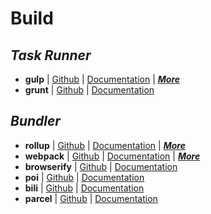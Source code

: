 # Build

## _Task Runner_

- **gulp** | [Github](https://github.com/gulpjs/gulp) | [Documentation](https://gulpjs.com/) | [_**More**_](gulp.md)
- **grunt** | [Github](https://github.com/gruntjs/grunt) | [Documentation](https://gruntjs.com/)


## _Bundler_

- **rollup** | [Github](https://github.com/rollup/rollup) | [Documentation](https://rollupjs.org/) | [_**More**_](gulp.md)
- **webpack** | [Github](https://github.com/webpack/webpack) | [Documentation](https://webpack.js.org/) | [_**More**_](webpack.md)
- **browserify** | [Github](https://github.com/browserify/browserify) | [Documentation](http://browserify.org/)
- **poi** | [Github](https://github.com/egoist/poi) | [Documentation](https://poi.js.org/#/)
- **bili** | [Github](https://github.com/egoist/bili) | [Documentation](https://egoist.moe/bili/)
- **parcel** | [Github](https://github.com/parcel-bundler/parcel) | [Documentation](https://parceljs.org/)
